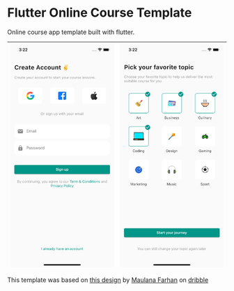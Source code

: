 # Flutter Online Course Template

Online course app template built with flutter.

| ![](assets/screenshots/screenshot1.png) | ![](assets/screenshots/screenshot2.png) |
|:---:|:---:|

This template was based on [this design](https://dribbble.com/shots/15930996-Secoola-Online-Course-Mobile-UI-Kit) by [Maulana Farhan](https://dribbble.com/maulanafaa) on [dribble](https://dribbble.com)

